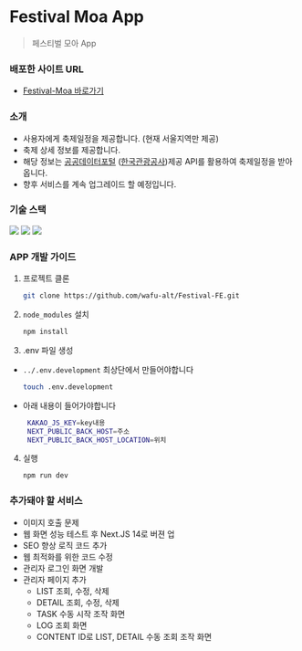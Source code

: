 # Festival Moa App

> 페스티벌 모아 App

### 배포한 사이트 URL

- <a href="http://ec2-13-125-195-205.ap-northeast-2.compute.amazonaws.com/" target="_blank">Festival-Moa 바로가기</a>

### 소개

- 사용자에게 축제일정을 제공합니다. (현재 서울지역만 제공)
- 축제 상세 정보를 제공합니다.
- 해당 정보는 [공공데이터포털](https://www.data.go.kr/tcs/dss/selectApiDataDetailView.do?publicDataPk=15101578#/API%20%EB%AA%A9%EB%A1%9D/detailIntro1) ([한국관광공사](https://api.visitkorea.or.kr/#/hubTourSearch))제공 API를 활용하여 축제일정을 받아옵니다.
- 향후 서비스를 계속 업그레이드 할 예정입니다.

### 기술 스택

   <img src="https://img.shields.io/badge/Next.js-black?style=for-the-badge&logo=nextdotjs&logoColor=#000000">
   <img src="https://img.shields.io/badge/typescript-black?style=for-the-badge&logo=typescript&logoColor=#3178C6">
   <img src="https://img.shields.io/badge/tailwindcss-black?style=for-the-badge&logo=tailwindcss&logoColor=#06B6D4">

### APP 개발 가이드

1. 프로젝트 클론

   ```sh
   git clone https://github.com/wafu-alt/Festival-FE.git
   ```

2. `node_modules` 설치

   ```sh
   npm install
   ```

3. .env 파일 생성

- `../.env.development` 최상단에서 만들어야합니다

  ```sh
  touch .env.development
  ```

- 아래 내용이 들어가야합니다
  ```sh
   KAKAO_JS_KEY=key내용
   NEXT_PUBLIC_BACK_HOST=주소
   NEXT_PUBLIC_BACK_HOST_LOCATION=위치
  ```

4. 실행
   ```sh
   npm run dev
   ```

### 추가돼야 할 서비스

- 이미지 호출 문제
- 웹 화면 성능 테스트 후 Next.JS 14로 버젼 업
- SEO 향상 로직 코드 추가
- 웹 최적화를 위한 코드 수정
- 관리자 로그인 화면 개발
- 관리자 페이지 추가
  - LIST 조회, 수정, 삭제
  - DETAIL 조회, 수정, 삭제
  - TASK 수동 시작 조작 화면
  - LOG 조회 화면
  - CONTENT ID로 LIST, DETAIL 수동 조회 조작 화면
